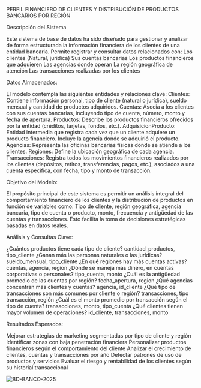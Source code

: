 PERFIL FINANCIERO DE CLIENTES Y DISTRIBUCIÓN DE PRODUCTOS BANCARIOS POR REGIÓN

Descripción del Sistema

Este sistema de base de datos ha sido diseñado para gestionar y analizar de forma estructurada la información financiera de los clientes de una entidad bancaria. Permite registrar y consultar datos relacionados con:
Los clientes (Natural, juridica)
Sus cuentas bancarias
Los productos financieros que adquieren
Las agencias donde operan
La región geográfica de atención
Las transacciones realizadas por los clientes

Datos Almacenados:

El modelo contempla las siguientes entidades y relaciones clave:
Clientes: Contiene información personal, tipo de cliente (natural o jurídica), sueldo mensual y cantidad de productos adquiridos.
Cuentas: Asocia a los clientes con sus cuentas bancarias, incluyendo tipo de cuenta, número, monto y fecha de apertura.
Productos: Describe los productos financieros ofrecidos por la entidad (créditos, tarjetas, fondos, etc.).
AdquisicionProducto: Entidad intermedia que registra cada vez que un cliente adquiere un producto financiero. Incluye la agencia donde se adquirió el producto.
Agencias: Representa las oficinas bancarias físicas donde se atiende a los clientes.
Regiones: Define la ubicación geográfica de cada agencia.
Transacciones: Registra todos los movimientos financieros realizados por los clientes (depósitos, retiros, transferencias, pagos, etc.), asociados a una cuenta específica, con fecha, tipo y monto de transacción.

Objetivo del Modelo:

El propósito principal de este sistema es permitir un análisis integral del comportamiento financiero de los clientes y la distribución de productos en función de variables como:
Tipo de cliente, región geográfica, agencia bancaria, tipo de cuenta o producto, monto, frecuencia y antigüedad de las cuentas y transacciones.
Esto facilita la toma de decisiones estratégicas basadas en datos reales.

Análisis y Consultas Clave:

¿Cuántos productos tiene cada tipo de cliente?	cantidad_productos, tipo_cliente
¿Ganan más las personas naturales o las jurídicas?	sueldo_mensual, tipo_cliente
¿En qué regiones hay más cuentas activas?	cuentas, agencia, region
¿Dónde se maneja más dinero, en cuentas corporativas o personales?	tipo_cuenta, monto
¿Cuál es la antigüedad promedio de las cuentas por región?	fecha_apertura, region
¿Qué agencias concentran más clientes y cuentas?	agencia, id_cliente
¿Qué tipo de transacciones son más comunes por cliente o región? transacciones, tipo transacción, región
¿Cuál es el monto promedio por transacción según el tipo de cuenta?	transacciones, monto, tipo_cuenta
¿Qué clientes tienen mayor volumen de operaciones?	id_cliente, transacciones, monto

Resultados Esperados:

Mejorar estrategias de marketing segmentadas por tipo de cliente y región
Identificar zonas con baja penetración financiera
Personalizar productos financieros según el comportamiento del cliente
Analizar el crecimiento de clientes, cuentas y transacciones por año
Detectar patrones de uso de productos y servicios
Evaluar el riesgo y rentabilidad de los clientes según su historial transaccional


![BD-BANCO-2025](https://github.com/user-attachments/assets/aa08b688-adfa-49e3-9aec-93b61a64cab1)

